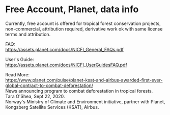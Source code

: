# Free Account, Planet, data info  

Currently, free account is offered for tropical forest conservation projects, non-commercial, attribution required, derivative work ok with same license terms and attribution. 

FAQ:  
https://assets.planet.com/docs/NICFI_General_FAQs.pdf  

User's Guide:  
https://assets.planet.com/docs/NICFI_UserGuidesFAQ.pdf 

Read More:  
https://www.planet.com/pulse/planet-ksat-and-airbus-awarded-first-ever-global-contract-to-combat-deforestation/  
News announcing program to combat deforestation in tropical forests.  
Tara O'Shea, Sept 22, 2020.  
Norway's Ministry of Climate and Environment initiative, partner with Planet, Kongsberg Satellite Services (KSAT), Airbus.  



